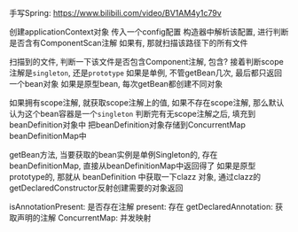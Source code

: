 手写Spring: https://www.bilibili.com/video/BV1AM4y1c79v


创建applicationContext对象
传入一个config配置
构造器中解析该配置, 进行判断是否含有ComponentScan注解
如果有, 那就扫描该路径下的所有文件

扫描到的文件, 判断一下该文件是否包含Component注解, 包含? 接着判断scope注解是`singleton`, 还是`prototype`
如果是单例, 不管getBean几次, 最后都只返回一个bean对象
如果是原型bean, 每次getBean都创建不同对象

如果拥有scope注解, 就获取scope注解上的值, 如果不存在scope注解, 那么默认认为这个bean容器是一个`singleton`
判断完有无scope注解之后, 填充到beanDefinition对象中
把beanDefinition对象存储到ConcurrentMap beanDefinitionMap中

getBean方法, 当要获取的bean实例是单例Singleton的, 存在beanDefinitionMap, 直接从beanDefinitionMap中返回得了
如果是原型prototype的, 那就从 beanDefinition 中获取一下clazz 对象, 通过clazz的getDeclaredConstructor反射创建需要的对象返回



isAnnotationPresent: 是否存在注解
present: 存在
getDeclaredAnnotation: 获取声明的注解
ConcurrentMap: 并发映射